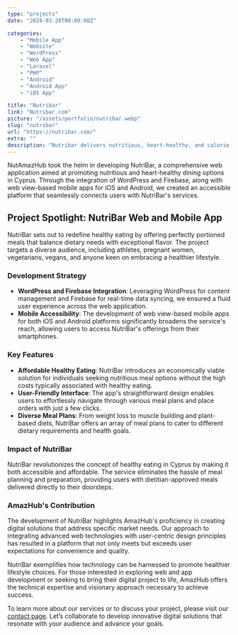 ```yaml
---
type: "projects"
date: "2024-03-20T00:00:00Z"

categories: 
    - "Mobile App"
    - "Website"
    - "WordPress"
    - "Web App"
    - "Laravel"
    - "PHP"
    - "Android"
    - "Android App"
    - "iOS App"

title: "Nutribar"
link: "Nutribar.com"
picture: "/assets/portfolio/nutribar.webp"
slug: "nutribar"
url: "https://nutribar.com/"
extra: ""
description: "Nutribar delivers nutritious, heart-healthy, and calorie-conscious food in Cyprus, with perfectly portioned meals designed to meet dietary needs without sacrificing flavor. Their dietitian-friendly plans are ideal for weight loss and maintaining optimum health, perfect for anyone who wants to follow a healthier lifestyle. The web app for iOS and Android is an affordable solution to easily access Nutribar's services."
---
```

NutAmazHub took the helm in developing NutriBar, a comprehensive web application aimed at promoting nutritious and heart-healthy dining options in Cyprus. Through the integration of WordPress and Firebase, along with web view-based mobile apps for iOS and Android, we created an accessible platform that seamlessly connects users with NutriBar's services.

## Project Spotlight: NutriBar Web and Mobile App
NutriBar sets out to redefine healthy eating by offering perfectly portioned meals that balance dietary needs with exceptional flavor. The project targets a diverse audience, including athletes, pregnant women, vegetarians, vegans, and anyone keen on embracing a healthier lifestyle.

### Development Strategy
- **WordPress and Firebase Integration**: Leveraging WordPress for content management and Firebase for real-time data syncing, we ensured a fluid user experience across the web application.
- **Mobile Accessibility**: The development of web view-based mobile apps for both iOS and Android platforms significantly broadens the service's reach, allowing users to access NutriBar's offerings from their smartphones.

### Key Features
- **Affordable Healthy Eating**: NutriBar introduces an economically viable solution for individuals seeking nutritious meal options without the high costs typically associated with healthy eating.
- **User-Friendly Interface**: The app's straightforward design enables users to effortlessly navigate through various meal plans and place orders with just a few clicks.
- **Diverse Meal Plans**: From weight loss to muscle building and plant-based diets, NutriBar offers an array of meal plans to cater to different dietary requirements and health goals.

### Impact of NutriBar
NutriBar revolutionizes the concept of healthy eating in Cyprus by making it both accessible and affordable. The service eliminates the hassle of meal planning and preparation, providing users with dietitian-approved meals delivered directly to their doorsteps.

### AmazHub's Contribution
The development of NutriBar highlights AmazHub's proficiency in creating digital solutions that address specific market needs. Our approach to integrating advanced web technologies with user-centric design principles has resulted in a platform that not only meets but exceeds user expectations for convenience and quality.

NutriBar exemplifies how technology can be harnessed to promote healthier lifestyle choices. For those interested in exploring web and app development or seeking to bring their digital project to life, AmazHub offers the technical expertise and visionary approach necessary to achieve success.

To learn more about our services or to discuss your project, please visit our [contact page](https://vasilkoff.com/contact-us). Let’s collaborate to develop innovative digital solutions that resonate with your audience and advance your goals.